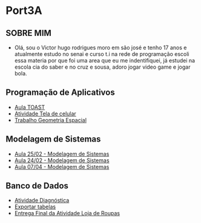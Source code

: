 # Port3A
## SOBRE MIM 
- Olá, sou o Victor hugo rodrigues moro em são josé e tenho 17 anos e atualmente estudo no senai e curso t.i na rede de programação escoli essa materia por que foi uma area que eu me indentifiquei, já estudei na escola cia do saber e no cruz e sousa, adoro jogar video game e jogar bola.

## Programação de Aplicativos
- [Aula TOAST](Programação%20de%20Aplicativos/celular.png)
- [Atividade Tela de celular](Programação%20de%20Aplicativos/Atividade%20Tela%20de%20celular%20(16%20de%20fev.%20de%202022%2012_25))
- [Trabalho Geometria Espacial](Programação%20de%20Aplicativos/Trabalho%20Geometria%20Espacial%20(30%20de%20mar.%20de%202022%2011_10).png)

## Modelagem de Sistemas
- [Aula 25/02 - Modelagem de Sistemas](Modelagem%20de%20Sistemas/Captura%20de%20tela%202022-03-03%20114743.png)
- [Aula 24/02 - Modelagem de Sistemas](Modelagem%20de%20Sistemas/WhatsApp%20Image%202022-02-24%20at%2012.12.23%20(1).jpeg)
- [Aula 07/04 - Modelagem de Sistemas](Modelagem%20de%20Sistemas/hj.drawio.png)

## Banco de Dados
- [Atividade Diagnóstica](Banco%20de%20Dados/Capturar%20(1).PNG)
- [Exportar tabelas](Banco%20de%20Dados/Exportar%20tabelas%20(21%20de%20mar.%20de%202022%2008_23).png)
- [Entrega Final da Atividade Loja de Roupas](Banco%20de%20Dados/Victor%20Hugo%20Rodrigues%20-%20Entrega%20Final%20da%20Atividade%20Loja%20de%20Roupas.pdf)
